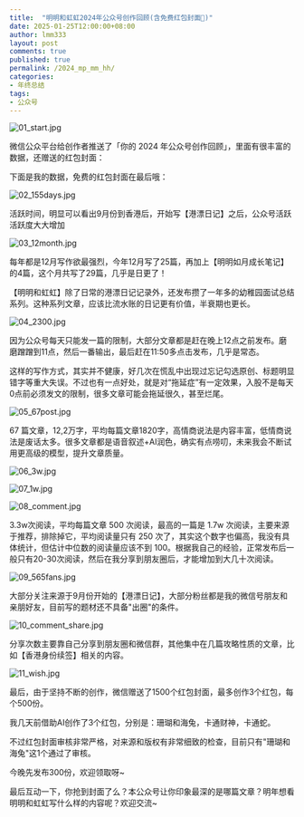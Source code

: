 ```yaml
---
title:  "明明和虹虹2024年公众号创作回顾(含免费红包封面🧧)"
date: 2025-01-25T12:00:00+08:00
author: lmm333
layout: post
comments: true
published: true
permalink: /2024_mp_mm_hh/
categories:
- 年终总结
tags:
- 公众号
---
```


![01_start.jpg](..%2Fimages%2F2025-01-25-2024_mp_mm_hh%2F01_start.jpg)

微信公众平台给创作者推送了「你的 2024 年公众号创作回顾」，里面有很丰富的数据，还赠送的红包封面：
<!--more-->
下面是我的数据，免费的红包封面在最后哦：

![02_155days.jpg](..%2Fimages%2F2025-01-25-2024_mp_mm_hh%2F02_155days.jpg)

活跃时间，明显可以看出9月份到香港后，开始写【港漂日记】之后，公众号活跃活跃度大大增加

![03_12month.jpg](..%2Fimages%2F2025-01-25-2024_mp_mm_hh%2F03_12month.jpg)

每年都是12月写作欲最强烈，今年12月写了25篇，再加上【明明如月成长笔记】的4篇，这个月共写了29篇，几乎是日更了！

【明明和虹虹】除了日常的港漂日记记录外，还发布攒了一年多的幼稚园面试总结系列。这种系列文章，应该比流水账的日记更有价值，半衰期也更长。

![04_2300.jpg](..%2Fimages%2F2025-01-25-2024_mp_mm_hh%2F04_2300.jpg)

因为公众号每天只能发一篇的限制，大部分文章都是赶在晚上12点之前发布。磨磨蹭蹭到11点，然后一番输出，最后赶在11:50多点击发布，几乎是常态。

这样的写作方式，其实并不健康，好几次在慌乱中出现过忘记勾选原创、标题明显错字等重大失误。不过也有一点好处，就是对“拖延症”有一定效果，入股不是每天0点前必须发文的限制，很多文章可能会拖延很久，甚至烂尾。

![05_67post.jpg](..%2Fimages%2F2025-01-25-2024_mp_mm_hh%2F05_67post.jpg)

67 篇文章，12,2万字，平均每篇文章1820字，高情商说法是内容丰富，低情商说法是废话太多。很多文章都是语音叙述+AI润色，确实有点唠叨，未来我会不断试用更高级的模型，提升文章质量。

![06_3w.jpg](..%2Fimages%2F2025-01-25-2024_mp_mm_hh%2F06_3w.jpg)

![07_1w.jpg](..%2Fimages%2F2025-01-25-2024_mp_mm_hh%2F07_1w.jpg)

![08_comment.jpg](..%2Fimages%2F2025-01-25-2024_mp_mm_hh%2F08_comment.jpg)

3.3w次阅读，平均每篇文章 500 次阅读，最高的一篇是 1.7w 次阅读，主要来源于推荐，排除掉它，平均阅读量只有 250 次了，其实这个数字也偏高，我没有具体统计，但估计中位数的阅读量应该不到 100。根据我自己的经验，正常发布后一般只有20-30次阅读，然后在我分享到朋友圈后，才能增加到大几十次阅读。

![09_565fans.jpg](..%2Fimages%2F2025-01-25-2024_mp_mm_hh%2F09_565fans.jpg)

大部分关注来源于9月份开始的【港漂日记】，大部分粉丝都是我的微信号朋友和亲朋好友，目前写的题材还不具备"出圈"的条件。

![10_comment_share.jpg](..%2Fimages%2F2025-01-25-2024_mp_mm_hh%2F10_comment_share.jpg)

分享次数主要靠自己分享到朋友圈和微信群，其他集中在几篇攻略性质的文章，比如【香港身份续签】相关的内容。

![11_wish.jpg](..%2Fimages%2F2025-01-25-2024_mp_mm_hh%2F11_wish.jpg)

最后，由于坚持不断的创作，微信赠送了1500个红包封面，最多创作3个红包，每个500份。

我几天前借助AI创作了3个红包，分别是：珊瑚和海兔，卡通财神，卡通蛇。

不过红包封面审核非常严格，对来源和版权有非常细致的检查，目前只有"珊瑚和海兔"这1个通过了审核。

今晚先发布300份，欢迎领取呀~

最后互动一下，你抢到封面了么？本公众号让你印象最深的是哪篇文章？明年想看明明和虹虹写什么样的内容呢？欢迎交流~
